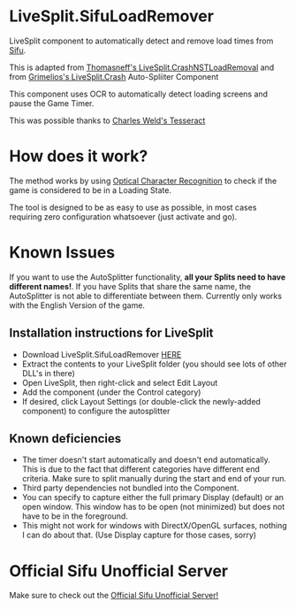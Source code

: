 # LiveSplit.SifuLoadRemover
LiveSplit component to automatically detect and remove load times from [Sifu](https://www.epicgames.com/store/en-US/p/sifu).

This is adapted from [Thomasneff's LiveSplit.CrashNSTLoadRemoval](https://github.com/thomasneff/LiveSplit.CrashNSTLoadRemoval "Thomasneff's LiveSplit.CrashNSTLoadRemoval")
and from [Grimelios's LiveSplit.Crash](https://github.com/Grimelios/LiveSplit.Crash "Grimelios's LiveSplit.Crash") Auto-Spliiter Component

This component uses OCR to automatically detect loading screens and pause the Game Timer.

This was possible thanks to [Charles Weld's Tesseract](https://github.com/charlesw/tesseract)

# How does it work?
The method works by using [Optical Character Recognition](https://en.wikipedia.org/wiki/Optical_character_recognition) to check if the game is considered to be in a Loading State.

The tool is designed to be as easy to use as possible, in most cases requiring zero configuration whatsoever (just activate and go).

# Known Issues

If you want to use the AutoSplitter functionality, **all your Splits need to have different names!**. If you have Splits that share the same name, the AutoSplitter is not able to differentiate between them.
Currently only works with the English Version of the game.

## Installation instructions for LiveSplit

- Download LiveSplit.SifuLoadRemover [HERE](https://github.com/JmBergamoJ/LiveSplit.SifuLoadRemover/raw/master/Download/LiveSplit.SifuLoadRemover.zip)
- Extract the contents to your LiveSplit folder (you should see lots of other DLL's in there)
- Open LiveSplit, then right-click and select Edit Layout
- Add the component (under the Control category)
- If desired, click Layout Settings (or double-click the newly-added component) to configure the autosplitter

## Known deficiencies

- The timer doesn't start automatically and doesn't end automatically. This is due to the fact that different categories have different end criteria. Make sure to split manually during the start and end of your run.
- Third party dependencies not bundled into the Component.
- You can specify to capture either the full primary Display (default) or an open window. This window has to be open (not minimized) but does not have to be in the foreground.
- This might not work for windows with DirectX/OpenGL surfaces, nothing I can do about that. (Use Display capture for those cases, sorry)

# Official Sifu Unofficial Server

Make sure to check out the [Official Sifu Unofficial Server!](https://discord.gg/9t9UvRfm)
